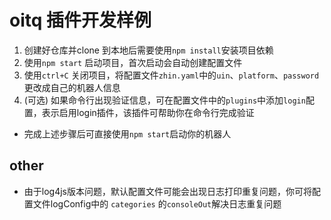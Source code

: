 # oitq 插件开发样例
1. 创建好仓库并clone 到本地后需要使用`npm install`安装项目依赖
2. 使用`npm start` 启动项目，首次启动会自动创建配置文件
3. 使用`ctrl+C` 关闭项目，将配置文件`zhin.yaml`中的`uin`、`platform`、`password`更改成自己的机器人信息
4. (可选) 如果命令行出现验证信息，可在配置文件中的`plugins`中添加`login`配置，表示启用login插件，该插件可帮助你在命令行完成验证
- 完成上述步骤后可直接使用`npm start`启动你的机器人
## other
- 由于log4js版本问题，默认配置文件可能会出现日志打印重复问题，你可将配置文件logConfig中的  `categories` 的`consoleOut`解决日志重复问题
